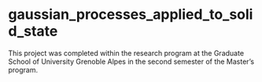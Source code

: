 # gaussian_processes_applied_to_solid_state
This project was completed within the research program at the Graduate School of University Grenoble Alpes in the second semester of the Master’s program.
